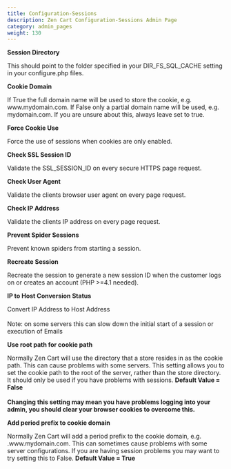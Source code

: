 ```yaml
---
title: Configuration-Sessions
description: Zen Cart Configuration-Sessions Admin Page 
category: admin_pages
weight: 130
---
```


<b>Session Directory</b>

<div class='indent'>This should point to the folder specified in your DIR_FS_SQL_CACHE setting in your configure.php files.</div>


<b>Cookie Domain</b>

<div class='indent'>If True the full domain name will be used to store the cookie, e.g. www.mydomain.com. If False only a partial domain name will be used, e.g. mydomain.com. If you are unsure about this, always leave set to true.</div>


<b>Force Cookie Use</b>

<div class='indent'>Force the use of sessions when cookies are only enabled.</div>


<b>Check SSL Session ID</b>

<div class='indent'>Validate the SSL_SESSION_ID on every secure HTTPS page request.</div>


<b>Check User Agent</b>

<div class='indent'>Validate the clients browser user agent on every page request.</div>


<b>Check IP Address</b>

<div class='indent'>Validate the clients IP address on every page request.</div>


<b>Prevent Spider Sessions</b>

<div class='indent'>Prevent known spiders from starting a session.</div>


<b>Recreate Session</b>

<div class='indent'>Recreate the session to generate a new session ID when the customer logs on or creates an account (PHP >=4.1 needed).</div>


<b>IP to Host Conversion Status</b>

<div class='indent'>Convert IP Address to Host Address<br /><br />Note: on some servers this can slow down the initial start of a session or execution of Emails</div>


<b>Use root path for cookie path</b>

<div class='indent'>Normally Zen Cart will use the directory that a store resides in as the cookie path. This can cause problems with some servers. This setting allows you to set the cookie path to the root of the server, rather than the store directory. It should only be used if you have problems with sessions. <strong>Default Value = False</strong><br /><br /><strong>Changing this setting may mean you have problems logging into your admin, you should clear your browser cookies to overcome this.</strong></div>


<b>Add period prefix to cookie domain</b>

<div class='indent'>Normally Zen Cart will add a period prefix to the cookie domain, e.g.  .www.mydomain.com. This can sometimes cause problems with some server configurations. If you are having session problems you may want to try setting this to False. <strong>Default Value = True</strong></div>


